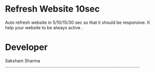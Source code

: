 # Refresh Website 10sec
Auto refresh website in 5/10/15/30 sec so that it should be responsive.
It help your website to be always active .

# Developer
Saksham Sharma<br>
..............................................................................................................
